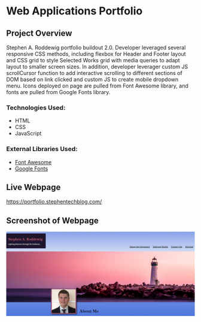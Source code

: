 # Web Applications Portfolio

## Project Overview
Stephen A. Roddewig portfolio buildout 2.0. Developer leveraged several responsive CSS methods, including flexbox for Header and Footer layout and CSS grid to style Selected Works grid with media queries to adapt layout to smaller screen sizes. In addition, developer leverager custom JS scrollCursor function to add interactive scrolling to different sections of DOM based on link clicked and custom JS to create mobile dropdown menu. Icons deployed on page are pulled from Font Awesome library, and fonts are pulled from Google Fonts library.

### Technologies Used:
<ul>
<li>HTML</li>
<li>CSS</li>
<li>JavaScript</li>
</ul>

### External Libraries Used:
<ul>
<li><a href="https://fontawesome.com/" target="_blank">Font Awesome</a></li>
<li><a href="https://fonts.google.com/" target="_blank">Google Fonts</a></li>
</ul>

## Live Webpage
https://portfolio.stephentechblog.com/ 

## Screenshot of Webpage
![Screenshot of nav bar and hero image](./Assets/Images/stephen-roddewig-portfolio-finished-page.PNG)

